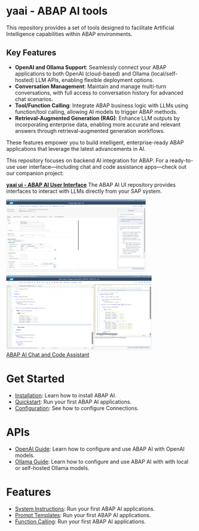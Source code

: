 # yaai - ABAP AI tools
This repository provides a set of tools designed to facilitate Artificial Intelligence capabilities within ABAP environments.

## Key Features
- **OpenAI and Ollama Support**: Seamlessly connect your ABAP applications to both OpenAI (cloud-based) and Ollama (local/self-hosted) LLM APIs, enabling flexible deployment options.
- **Conversation Management**: Maintain and manage multi-turn conversations, with full access to conversation history for advanced chat scenarios.
- **Tool/Function Calling**: Integrate ABAP business logic with LLMs using function/tool calling, allowing AI models to trigger ABAP methods.
- **Retrieval-Augmented Generation (RAG)**: Enhance LLM outputs by incorporating enterprise data, enabling more accurate and relevant answers through retrieval-augmented generation workflows.

These features empower you to build intelligent, enterprise-ready ABAP applications that leverage the latest advancements in AI.

This repository focuses on backend AI integration for ABAP. For a ready-to-use user interface—including chat and code assistance apps—check out our companion project: 

  [**yaai ui - ABAP AI User Interface**](https://github.com/christianjianelli/yaai_ui)
  The ABAP AI UI repository provides interfaces to interact with LLMs directly from your SAP system.
  
  <p>
    <a href="https://github.com/christianjianelli/yaai_ui">
      <img src="images/yaai_ui_chat_bp.png" alt="ABAP AI UI Chat Screenshot" height="200px">
      <img src="images/yaai_ui_chat_code_assist.png" alt="ABAP AI UI Code Assistant" height="200px">
      </br>ABAP AI Chat and Code Assistant
    </a>
  </p>

# Get Started

  - [Installation](installation.md): Learn how to install ABAP AI.
  - [Quickstart](quickstart.md): Run your first ABAP AI applications.
  - [Configuration](configuration.md): See how to configure Connections.

# APIs

  - [OpenAI Guide](openai/README.md): Learn how to configure and use ABAP AI with OpenAI models.
  - [Ollama Guide](ollama/README.md): Learn how to configure and use ABAP AI with with local or self-hosted Ollama models.

# Features
- [System Instructions](system_instructions.md): Run your first ABAP AI applications.
- [Prompt Templates](prompt_templates.md): Run your first ABAP AI applications.
- [Function Calling](quickstart.md): Run your first ABAP AI applications.